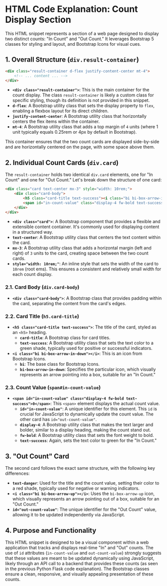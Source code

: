 # HTML Code Explanation: Count Display Section

This HTML snippet represents a section of a web page designed to display two distinct counts: "In Count" and "Out Count." It leverages Bootstrap 5 classes for styling and layout, and Bootstrap Icons for visual cues.

## 1. Overall Structure (`div.result-container`)

```html
<div class="result-container d-flex justify-content-center mt-4">
    <!-- ... content ... -->
</div>
```

- **`<div class="result-container">`**: This is the main container for the count display. The class `result-container` is likely a custom class for specific styling, though its definition is not provided in this snippet.
- **`d-flex`**: A Bootstrap utility class that sets the display property to `flex`, enabling a flexbox layout for its direct children.
- **`justify-content-center`**: A Bootstrap utility class that horizontally centers the flex items within the container.
- **`mt-4`**: A Bootstrap utility class that adds a top margin of `4` units (where 1 unit typically equals 0.25rem or 4px by default in Bootstrap).

This container ensures that the two count cards are displayed side-by-side and are horizontally centered on the page, with some space above them.

## 2. Individual Count Cards (`div.card`)

The `result-container` holds two identical `div.card` elements, one for "In Count" and one for "Out Count." Let's break down the structure of one card:

```html
<div class="card text-center mx-3" style="width: 10rem;">
    <div class="card-body">
        <h5 class="card-title text-success"><i class="bi bi-box-arrow-in-down"></i> In Count</h5>
        <span id="in-count-value" class="display-4 fw-bold text-success">0</span>
    </div>
</div>
```

- **`<div class="card">`**: A Bootstrap component that provides a flexible and extensible content container. It's commonly used for displaying content in a structured way.
- **`text-center`**: A Bootstrap utility class that centers the text content within the card.
- **`mx-3`**: A Bootstrap utility class that adds a horizontal margin (left and right) of `3` units to the card, creating space between the two count cards.
- **`style="width: 10rem;"`**: An inline style that sets the width of the card to `10rem` (root ems). This ensures a consistent and relatively small width for each count display.

### 2.1. Card Body (`div.card-body`)

- **`<div class="card-body">`**: A Bootstrap class that provides padding within the card, separating the content from the card's edges.

### 2.2. Card Title (`h5.card-title`)

- **`<h5 class="card-title text-success">`**: The title of the card, styled as an `<h5>` heading. 
    - **`card-title`**: A Bootstrap class for card titles.
    - **`text-success`**: A Bootstrap utility class that sets the text color to a green shade, typically used for positive or successful indicators.
- **`<i class="bi bi-box-arrow-in-down"></i>`**: This is an icon from Bootstrap Icons. 
    - **`bi`**: The base class for Bootstrap Icons.
    - **`bi-box-arrow-in-down`**: Specifies the particular icon, which visually represents an arrow pointing into a box, suitable for an "In Count."

### 2.3. Count Value (`span#in-count-value`)

- **`<span id="in-count-value" class="display-4 fw-bold text-success">0</span>`**: This `<span>` element displays the actual count value.
    - **`id="in-count-value"`**: A unique identifier for this element. This `id` is crucial for JavaScript to dynamically update the count value. The other card has `id="out-count-value"`.
    - **`display-4`**: A Bootstrap utility class that makes the text larger and bolder, similar to a display heading, making the count stand out.
    - **`fw-bold`**: A Bootstrap utility class that sets the font weight to bold.
    - **`text-success`**: Again, sets the text color to green for the "In Count."

## 3. "Out Count" Card

The second card follows the exact same structure, with the following key differences:

- **`text-danger`**: Used for the title and the count value, setting their color to a red shade, typically used for negative or warning indicators.
- **`<i class="bi bi-box-arrow-up"></i>`**: Uses the `bi-box-arrow-up` icon, which visually represents an arrow pointing out of a box, suitable for an "Out Count."
- **`id="out-count-value"`**: The unique identifier for the "Out Count" value, allowing it to be updated independently via JavaScript.

## 4. Purpose and Functionality

This HTML snippet is designed to be a visual component within a web application that tracks and displays real-time "In" and "Out" counts. The use of `id` attributes (`in-count-value` and `out-count-value`) strongly suggests that these values are meant to be updated dynamically using JavaScript, likely through an API call to a backend that provides these counts (as seen in the previous Python Flask code explanation). The Bootstrap classes ensure a clean, responsive, and visually appealing presentation of these counts.

